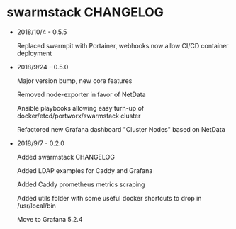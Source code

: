 # swarmstack CHANGELOG

* 2018/10/4 - 0.5.5

    Replaced swarmpit with Portainer, webhooks now allow CI/CD container deployment

* 2018/9/24 - 0.5.0

    Major version bump, new core features

    Removed node-exporter in favor of NetData

    Ansible playbooks allowing easy turn-up of docker/etcd/portworx/swarmstack cluster

    Refactored new Grafana dashboard "Cluster Nodes" based on NetData


* 2018/9/7 - 0.2.0

    Added swarmstack CHANGELOG

    Added LDAP examples for Caddy and Grafana

    Added Caddy prometheus metrics scraping

    Added utils folder with some useful docker shortcuts to drop in /usr/local/bin

    Move to Grafana 5.2.4
